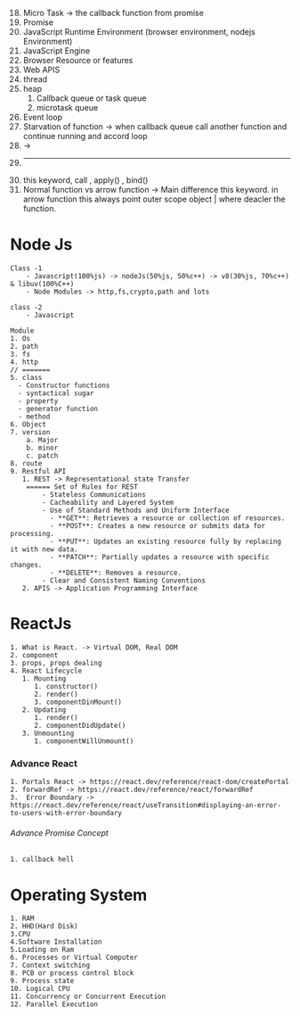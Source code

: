 18. Micro Task -> the callback function from promise
19. Promise
20. JavaScript Runtime Environment (browser environment, nodejs Environment)
21. JavaScript Engine
22. Browser Resource or features
23. Web APIS
24. thread
25. heap
    1. Callback queue or task queue
    2. microtask queue
26. Event loop
27. Starvation of function -> when callback queue call another function and continue running and accord loop
28. ->
29. ***
30. this keyword, call , apply() , bind()
31. Normal function vs arrow function -> Main difference this keyword. in arrow function this always point outer scope object | where deacler the function.

# Node Js

<!-- Node JS Deep Thinking -->

    Class -1
        - Javascript(100%js) -> nodeJs(50%js, 50%c++) -> v8(30%js, 70%c++) & libuv(100%C++)
        - Node Modules -> http,fs,crypto,path and lots

    class -2
        - Javascript

<!-- Node JS Deep Thinking -->

    Module
    1. Os
    2. path
    3. fs
    4. http
    // =======
    5. class
      - Constructor functions
      - syntactical sugar
      - property
      - generator function
      - method
    6. Object
    7. version
        a. Major
        b. minor
        c. patch
    8. route
    9. Restful API
       1. REST -> Representational state Transfer
        ====== Set of Rules for REST
            - Stateless Communications
            - Cacheability and Layered System
            - Use of Standard Methods and Uniform Interface
              - **GET**: Retrieves a resource or collection of resources.
              - **POST**: Creates a new resource or submits data for processing.
              - **PUT**: Updates an existing resource fully by replacing it with new data.
              - **PATCH**: Partially updates a resource with specific changes.
              - **DELETE**: Removes a resource.
            - Clear and Consistent Naming Conventions
       2. APIS -> Application Programming Interface

# ReactJs

    1. What is React. -> Virtual DOM, Real DOM
    2. component
    3. props, props dealing
    4. React Lifecycle
       1. Mounting
          1. constructor()
          2. render()
          3. componentDinMount()
       2. Updating
          1. render()
          2. componentDidUpdate()
       3. Unmounting
          1. componentWillUnmount()

### Advance React

    1. Portals React -> https://react.dev/reference/react-dom/createPortal
    2. forwardRef -> https://react.dev/reference/react/forwardRef
    3.  Error Boundary -> https://react.dev/reference/react/useTransition#displaying-an-error-to-users-with-error-boundary

###### Advance Promise Concept

    1. callback hell

# Operating System

    1. RAM
    2. HHD(Hard Disk)
    3.CPU
    4.Software Installation
    5.Loading on Ram
    6. Processes or Virtual Computer
    7. Context switching
    8. PCB or process control block
    9. Process state
    10. Logical CPU
    11. Concurrency or Concurrent Execution
    12. Parallel Execution
